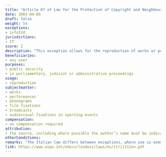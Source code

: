 ```yaml
---
title: "Article 67 of Law for the Protection of Copyright and Neighbouring Rights"
date: 2003-04-09 
draft: false
weight: 54
exceptions:
- info53d
jurisdictions:
- IT
score: 2
description: "This exception allows for the reproduction of works or portions of works for the purposes of public security, as well as in parliamentary, judicial or administrative proceedings, as long as the source, including where possible the author’s name is indicated." 
beneficiaries:
- any user
purposes: 
- public security
- in parliamentary, judicial or administrative proceedings
usage:
- reproduction
subjectmatter:
- works
- performances
- phonograms
- film fixations
- broadcasts
- audiovisual fixations in sporting events
compensation:
- no compensation required
attribution: 
- the source, including where possible the author’s name must be indicated
otherConditions: 
remarks: "The Italian law differs between exceptions, where use is exempt from the rightsholder's authorisation and no payment is due, and limitations, where payment of equitable compensation is due.<br /><br />Under art. 71decies, exceptions and limitations to authors’ right apply also to the neighbouring rights."
link: https://www.wipo.int/edocs/lexdocs/laws/en/it/it211en.pdf
---
```

